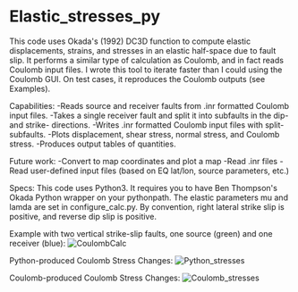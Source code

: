 # Elastic_stresses_py

This code uses Okada's (1992) DC3D function to compute elastic displacements, strains, and stresses in an elastic half-space due to fault slip. It performs a similar type of calculation as Coulomb, and in fact reads Coulomb input files. I wrote this tool to iterate faster than I could using the Coulomb GUI. On test cases, it reproduces the Coulomb outputs (see Examples). 

Capabilities:
-Reads source and receiver faults from .inr formatted Coulomb input files.
-Takes a single receiver fault and split it into subfaults in the dip- and strike- directions.
-Writes .inr formatted Coulomb input files with split-subfaults.
-Plots displacement, shear stress, normal stress, and Coulomb stress.
-Produces output tables of quantities.

Future work:
-Convert to map coordinates and plot a map
-Read .inr files
-Read user-defined input files (based on EQ lat/lon, source parameters, etc.)

Specs:
This code uses Python3. It requires you to have Ben Thompson's Okada Python wrapper on your pythonpath. The elastic parameters mu and lamda are set in configure_calc.py. By convention, right lateral strike slip is positive, and reverse dip slip is positive. 

Example with two vertical strike-slip faults, one source (green) and one receiver (blue):
![CoulombCalc](https://github.com/kmaterna/Elastic_stresses_py/blob/master/Example/Python_Displacement_model.png)

Python-produced Coulomb Stress Changes:
![Python_stresses](https://github.com/kmaterna/Elastic_stresses_py/blob/master/Example/Python_test_case.png)

Coulomb-produced Coulomb Stress Changes:
![Coulomb_stresses](https://github.com/kmaterna/Elastic_stresses_py/blob/master/Example/Coulomb_test_case.png)

